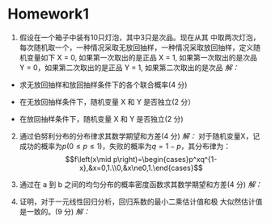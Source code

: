 # Homework1
1. 假设在一个箱子中装有10只灯泡，其中3只是次品。现在从其 中取两次灯泡，每次随机取一个，一种情况采取无放回抽样，一种情况采取放回抽样，定义随机变量如下 X = 0, 如果第一次取出的是正品 X = 1, 如果第一次取出的是次品 Y = 0，如果第二次取出的是正品 Y = 1, 如果第二次取出的是次品 
*解：*
- 求无放回抽样和放回抽样条件下的各个联合概率(4 分) 

- 在无放回抽样条件下，随机变量 X 和 Y 是否独立(2 分） 

- 在放回抽样条件下，随机变量 X 和 Y 是否独立(2 分)


2. 通过伯努利分布的分布律求其数学期望和方差(4 分) 
*解：*
对于随机变量X，记成功的概率为$p(0{\leq}p{\leq}1)$，失败的概率为$q=1-p$，其分布律为：
$$f\left(x\mid p\right)=\begin{cases}p^xq^{1-x},&x=0,1.\\0,&x\ne0,1.\end{cases}$$

3. 通过在 a 到 b 之间的均匀分布的概率密度函数求其数学期望和方差(4 分) 
*解：*


4. 证明，对于一元线性回归分析，回归系数的最小二乘估计值和极 大似然估计值是一致的。(9 分)
*解：*
